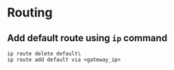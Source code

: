 # Routing

## Add default route using `ip` command

```
ip route delete default\
ip route add default via <gateway_ip>
```
